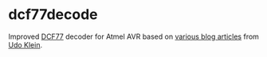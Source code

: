 dcf77decode
===========

Improved [DCF77](http://de.wikipedia.org/wiki/DCF77) decoder for Atmel AVR based on [various blog articles](http://blog.blinkenlight.net/experiments/dcf77) from [Udo Klein](http://blog.blinkenlight.net/).

